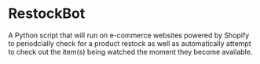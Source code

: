 # RestockBot

A Python script that will run on e-commerce websites powered by Shopify to periodcially check for a product restock as well as automatically attempt to check out the item(s) being watched the moment they become available.
